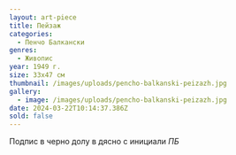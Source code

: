 ```yaml
---
layout: art-piece
title: Пейзаж
categories:
  - Пенчо Балкански
genres:
  - Живопис
year: 1949 г.
size: 33х47 см
thumbnail: /images/uploads/pencho-balkanski-peizazh.jpg
gallery:
  - image: /images/uploads/pencho-balkanski-peizazh.jpg
date: 2024-03-22T10:14:37.386Z
sold: false
---
```

Подпис в черно долу в дясно с инициали *ПБ*
